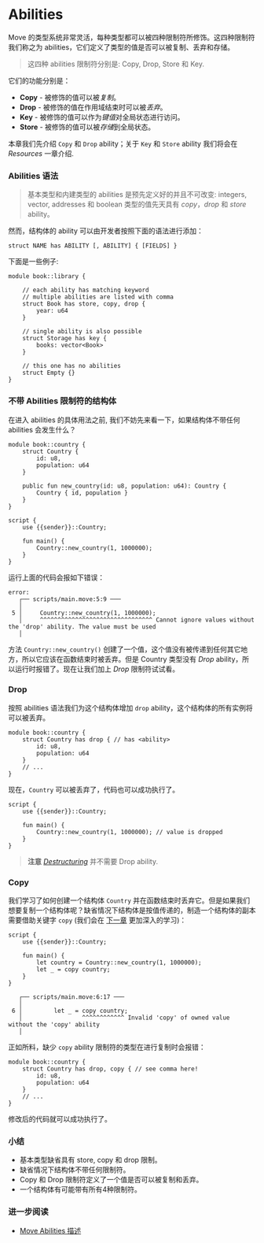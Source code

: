 # Abilities

Move 的类型系统非常灵活，每种类型都可以被四种限制符所修饰。这四种限制符我们称之为 abilities，它们定义了类型的值是否可以被复制、丢弃和存储。

> 这四种 abilities 限制符分别是: Copy, Drop, Store 和 Key.

它们的功能分别是：

- **Copy** - 被修饰的值可以被*复制*。
- **Drop** - 被修饰的值在作用域结束时可以被*丢弃*。
- **Key** - 被修饰的值可以作为*键值*对全局状态进行访问。
- **Store** - 被修饰的值可以被*存储*到全局状态。

本章我们先介绍 `Copy` 和 `Drop` ability；关于 `Key` 和 `Store` ability 我们将会在 *Resources* 一章介绍.

### Abilities 语法

> 基本类型和内建类型的 abilities 是预先定义好的并且不可改变: integers, vector, addresses 和 boolean 类型的值先天具有 *copy*，*drop* 和 *store* ability。

然而，结构体的 ability 可以由开发者按照下面的语法进行添加：

```Move
struct NAME has ABILITY [, ABILITY] { [FIELDS] }
```

下面是一些例子:

```Move
module book::library {
    
    // each ability has matching keyword
    // multiple abilities are listed with comma
    struct Book has store, copy, drop {
        year: u64
    }

    // single ability is also possible
    struct Storage has key {
        books: vector<Book>
    }

    // this one has no abilities 
    struct Empty {}
}
```

### 不带 Abilities 限制符的结构体

在进入 abilities 的具体用法之前, 我们不妨先来看一下，如果结构体不带任何 abilities 会发生什么？

```Move
module book::country {
    struct Country {
        id: u8,
        population: u64
    }
    
    public fun new_country(id: u8, population: u64): Country {
        Country { id, population }
    }
}
```

```Move
script {
    use {{sender}}::Country;

    fun main() {
        Country::new_country(1, 1000000);
    }   
}
```

运行上面的代码会报如下错误：
```
error: 
   ┌── scripts/main.move:5:9 ───
   │
 5 │     Country::new_country(1, 1000000);
   │     ^^^^^^^^^^^^^^^^^^^^^^^^^^^^^^^^ Cannot ignore values without the 'drop' ability. The value must be used
   │
```

方法 `Country::new_country()` 创建了一个值，这个值没有被传递到任何其它地方，所以它应该在函数结束时被丢弃。但是 Country 类型没有 *Drop* ability，所以运行时报错了。现在让我们加上 *Drop* 限制符试试看。

### Drop

按照 abilities 语法我们为这个结构体增加 `drop` ability，这个结构体的所有实例将可以被丢弃。

```Move
module book::country {
    struct Country has drop { // has <ability>
        id: u8,
        population: u64
    }
    // ...
}
```

现在，`Country` 可以被丢弃了，代码也可以成功执行了。

```Move
script {
    use {{sender}}::Country;

    fun main() {
        Country::new_country(1, 1000000); // value is dropped
    }   
}
```

> **注意** [*Destructuring*](/advanced-topics/struct.html#destructing-structures) 并不需要 Drop ability.

### Copy

我们学习了如何创建一个结构体 `Country` 并在函数结束时丢弃它。但是如果我们想要复制一个结构体呢？缺省情况下结构体是按值传递的，制造一个结构体的副本需要借助关键字 `copy` (我们会在 [下一章](/advanced-topics/ownership-and-references.html) 更加深入的学习)：

```Move
script {
    use {{sender}}::Country;

    fun main() {
        let country = Country::new_country(1, 1000000);
        let _ = copy country;
    }   
}
```

```
   ┌── scripts/main.move:6:17 ───
   │
 6 │         let _ = copy country;
   │                 ^^^^^^^^^^^^ Invalid 'copy' of owned value without the 'copy' ability
   │
```

正如所料，缺少 `copy` ability 限制符的类型在进行复制时会报错：

```Move
module book::country {
    struct Country has drop, copy { // see comma here!
        id: u8,
        population: u64
    }
    // ...
}
```

修改后的代码就可以成功执行了。

### 小结

- 基本类型缺省具有 store, copy 和 drop 限制。
- 缺省情况下结构体不带任何限制符。
- Copy 和 Drop 限制符定义了一个值是否可以被复制和丢弃。
- 一个结构体有可能带有所有4种限制符。

### 进一步阅读

- [Move Abilities 描述](https://github.com/diem/diem/blob/main/language/changes/3-abilities.md)